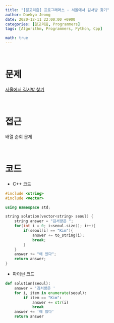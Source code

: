 ```yaml
---
title: "[알고리즘] 프로그래머스 - 서울에서 김서방 찾기"
author: Daekyo Jeong
date: 2020-12-11 22:00:00 +0900
categories: [알고리즘, Programmers]
tags: [Algorithm, Programmers, Python, Cpp]

math: true
---
```


<br/>

# **문제**


[서울에서 김서방 찾기](https://programmers.co.kr/learn/courses/30/lessons/12919)

<br/>

# **접근**  

배열 순회 문제  

<br/>

# **코드**

- C++ 코드

```cpp
#include <string>
#include <vector>

using namespace std;

string solution(vector<string> seoul) {
    string answer = "김서방은 ";
    for(int i = 0; i<seoul.size(); i++){
        if(seoul[i] == "Kim"){
            answer += to_string(i);
            break;
        }
    }
    answer += "에 있다";
    return answer;
}
```

- 파이썬 코드   

```py
def solution(seoul):
    answer = '김서방은 '
    for i, item in enumerate(seoul):
        if item == "Kim":
            answer += str(i)
            break
    answer += '에 있다'
    return answer
```

<br/>

